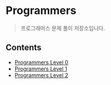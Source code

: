 # Programmers
> 프로그래머스 문제 풀이 저장소입니다.

## Contents

* [Programmers Level 0]()
* [Programmers Level 1]()
* [Programmers Level 2]()
 
